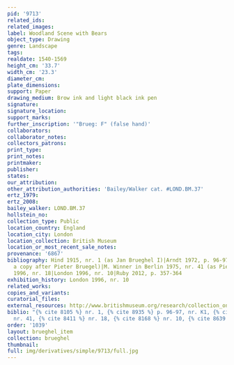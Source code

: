 ```yaml
---
pid: '9713'
related_ids: 
related_images: 
label: Woodland Scene with Bears
object_type: Drawing
genre: Landscape
tags: 
realdate: 1540-1569
height_cm: '33.7'
width_cm: '23.3'
diameter_cm: 
plate_dimensions: 
support: Paper
drawing_medium: Brow ink and light black ink pen
signature: 
signature_location: 
support_marks: 
further_inscription: '"Brueg: F" (false hand)'
collaborators: 
collaborator_notes: 
collectors_patrons: 
print_type: 
print_notes: 
printmaker: 
publisher: 
states: 
our_attribution: 
other_attribution_authorities: 'Bailey/Walker cat. #LOND.BM.37'
ertz_1979: 
ertz_2008: 
bailey_walker: LOND.BM.37
hollstein_no: 
collection_type: Public
location_country: England
location_city: London
location_collection: British Museum
location_or_most_recent_sale_notes: 
provenance: '6867'
bibliography: Hind 1915, nr. 1 (as Jan Brueghel I)|Arndt 1972, p. 96-97, nr. K1 (as
  a copy after Pieter Bruegel)|M. Winner in Berlin 1975, nr. 41 (as Pieter Bruegel?)|Mielke
  1996, nr. 18|London 1996, nr. 10|Ruby 2012, p. 357-364
exhibition_history: London 1996, nr. 10
related_works: 
copies_and_variants: 
curatorial_files: 
external_resources: http://www.britishmuseum.org/research/collection_online/collection_object_details.aspx?objectId=712243&partId=1&searchText=brueghel&view=list&page=1
biblio: "{% cite 8105 %} nr. 1, {% cite 8935 %} p. 96-97, nr. K1, {% cite 8334 %}
  nr. 41, {% cite 8411 %} nr. 18, {% cite 8168 %} nr. 10, {% cite 8639 %}  p. 357-364"
order: '1039'
layout: brueghel_item
collection: brueghel
thumbnail: 
full: img/derivatives/simple/9713/full.jpg
---
```

